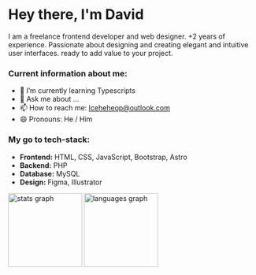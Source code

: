 # Hey there, I'm David

I am a freelance frontend developer and web designer. +2 years of experience. Passionate about designing and creating elegant and intuitive user interfaces. ready to add value to your project.

### **Current information about me:**

- 🌱 I’m currently learning Typescripts
- 💬 Ask me about ...
- 📫 How to reach me: Iceheheop@outlook.com
- 😄 Pronouns: He / Him

### **My go to tech-stack:**

- **Frontend:** HTML, CSS, JavaScript, Bootstrap, Astro
- **Backend:** PHP
- **Database:** MySQL
- **Design:** Figma, Illustrator 

<div align="left">
  <img src="https://github-readme-stats.vercel.app/api?username=Iceheop&hide_title=false&hide_rank=false&show_icons=true&include_all_commits=true&count_private=true&disable_animations=false&theme=github_dark&locale=es&hide_border=false&order=1" height="150" alt="stats graph"  />
  <img src="https://github-readme-stats.vercel.app/api/top-langs?username=Iceheop&locale=es&hide_title=false&layout=compact&card_width=320&langs_count=5&theme=github_dark&hide_border=false&order=2" height="150" alt="languages graph"  />
</div>

